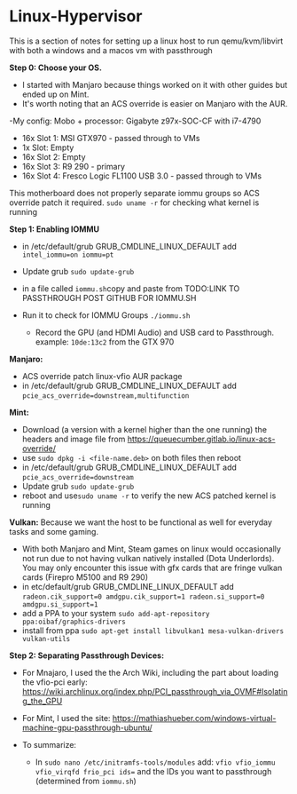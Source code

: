 # Linux-Hypervisor
This is a section of notes for setting up a linux host to run qemu/kvm/libvirt with both a windows and a macos vm with passthrough

**Step 0: Choose your OS.**
- I started with Manjaro because things worked on it with other guides but ended up on Mint.
- It's worth noting that an ACS override is easier on Manjaro with the AUR.

-My config:
Mobo + processor: Gigabyte z97x-SOC-CF with i7-4790
- 16x Slot 1: MSI GTX970 - passed through to VMs
- 1x Slot: Empty
- 16x Slot 2: Empty
- 16x Slot 3: R9 290 - primary
- 16x Slot 4: Fresco Logic FL1100 USB 3.0 - passed through to VMs

This motherboard does not properly separate iommu groups so ACS override patch it required.
```sudo uname -r``` for checking what kernel is running

**Step 1: Enabling IOMMU** 
- in /etc/default/grub GRUB_CMDLINE_LINUX_DEFAULT add ```intel_iommu=on iommu=pt```
- Update grub ```sudo update-grub```
- in a file called ```iommu.sh```copy and paste from TODO:LINK TO PASSTHROUGH POST GITHUB FOR IOMMU.SH

- Run it to check for IOMMU Groups ```./iommu.sh```
  - Record the GPU (and HDMI Audio) and USB card to Passthrough. example: ```10de:13c2``` from the GTX 970

**Manjaro:**
- ACS override patch linux-vfio AUR package
- in /etc/default/grub GRUB_CMDLINE_LINUX_DEFAULT add ```pcie_acs_override=downstream,multifunction```

**Mint:**
- Download (a version with a kernel higher than the one running) the headers and image file from https://queuecumber.gitlab.io/linux-acs-override/
- use ```sudo dpkg -i <file-name.deb>``` on both files then reboot
- in /etc/default/grub GRUB_CMDLINE_LINUX_DEFAULT add ```pcie_acs_override=downstream```
- Update grub ```sudo update-grub```
- reboot and use```sudo uname -r``` to verify the new ACS patched kernel is running

**Vulkan:** Because we want the host to be functional as well for everyday tasks and some gaming.
- With both Manjaro and Mint, Steam games on linux would occasionally not run due to not having vulkan natively installed (Dota Underlords). You may only encounter this issue with gfx cards that are fringe vulkan cards (Firepro M5100 and R9 290)
- in etc/default/grub GRUB_CMDLINE_LINUX_DEFAULT add ```radeon.cik_support=0 amdgpu.cik_support=1 radeon.si_support=0 amdgpu.si_support=1```
- add a PPA to your system ```sudo add-apt-repository ppa:oibaf/graphics-drivers```
- install from ppa ```sudo apt-get install libvulkan1 mesa-vulkan-drivers vulkan-utils```

**Step 2: Separating Passthrough Devices:**
- For Mnajaro, I used the the Arch Wiki, including the part about loading the vfio-pci early: https://wiki.archlinux.org/index.php/PCI_passthrough_via_OVMF#Isolating_the_GPU
- For Mint, I used the site: https://mathiashueber.com/windows-virtual-machine-gpu-passthrough-ubuntu/

- To summarize: 
  - In ```sudo nano /etc/initramfs-tools/modules``` add: ```vfio vfio_iommu vfio_virqfd frio_pci ids=``` and the IDs you want to passthrough (determined from ```iommu.sh```)
